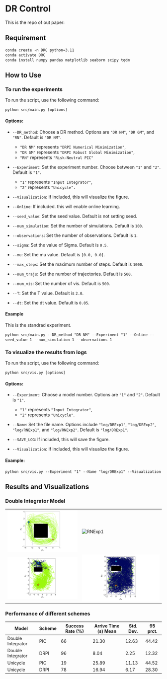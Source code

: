 # DR Control

This is the repo of out paper:

## Requirement

```shell
conda create -n DRC python=3.11
conda activate DRC
conda install numpy pandas matplotlib seaborn scipy tqdm
```

## How to Use

### To run the experiments

To run the script, use the following command:

```
python src/main.py [options]
```

#### Options:

- `--DR_method`: Choose a DR method. Options are `"DR NM"`, `"DR GM"`, and `"RN"`. Default is `"DR NM"`.

  - `"DR NM"` represents `"DRPI Numerical Minimization"`,
  - `"DR GM"` represents `"DRPI Robust Global Minimization"`,
  - `"RN"` represents `"Risk-Neutral PIC"`
- `--Experiment`: Set the experiment number. Choose between `"1"` and `"2"`. Default is `"1"`.

  * `"1"` represents `"Input Integrator"`,
  * `"2"` represents `"Unicycle".`
- `--Visualization`: If included, this will visualize the figure.
- `--Online`: If included. this will enable online learning.
- `--seed_value`: Set the seed value. Default is not setting seed.
- `--num_simulation`: Set the number of simulations. Default is `100`.
- `--observations`: Set the number of observations. Default is `1`.
- `--sigma`: Set the value of Sigma. Default is `0.5`.
- `--mu`: Set the mu value. Default is `[0.0, 0.0]`.
- `--max_steps`: Set the maximum number of steps. Default is `1000`.
- `--num_trajs`: Set the number of trajectories. Default is `500`.
- `--num_vis`: Set the number of vis. Default is `500`.
- `--T`: Set the T value. Default is `2.0`.
- `--dt`: Set the dt value. Default is `0.05`.

#### Example

This is the standrad experiment.

```
python src/main.py --DR_method "DR NM" --Experiment "1" --Online --seed_value 1 --num_simulation 1 --observations 1
```

### To visualize the results from logs

To run the script, use the following command:

```
python src/vis.py [options]
```

#### Options:

- `--Experiment`: Choose a model number. Options are `"1"` and `"2"`. Default is `"1"`.

  * `"1"` represents `"Input Integrator"`,
  * `"2"` represents `"Unicycle"`.
- `--Name`: Set the file name. Options include `"log/DRExp1"`, `"log/DRExp2"`, `"log/RNExp1"`, and `"log/RNExp2"`. Default is `"log/DRExp1"`.
- `--SAVE_LOG`: If included, this will save the figure.
- `--Visualization`: If included, this will visualize the figure.

#### Example:

```shell
python src/vis.py --Experiment "1" --Name "log/DRExp1" --Visualization
```

## Results and Visualizations

### Double Integrator Model

<table>
<tr>
<td><img src="./log/DRExp1/DRExp1.png" alt="DRExp1" width="400"/></td>
<td><img src="./log/RNExp1/RNExp1.png" alt="RNExp1" width="400"/></td>
</tr>
<tr>
<td><img src="./log/DRExp2/DRExp2.png" alt="DRExp2" width="400"/></td>
<td><img src="./log/RNExp2/RNExp2.png" alt="RNExp2" width="400"/></td>
</tr>
</table>

### Performance of different schemes

| Model             | Scheme | Success Rate (%) | Arrive Time (s) Mean | Std. Dev. | 95 prct. |
| ----------------- | ------ | ---------------- | -------------------- | --------- | -------- |
| Double Integrator | PIC    | 66               | 21.30                | 12.63     | 44.42    |
| Double Integrator | DRPI   | 96               | 8.04                 | 2.25      | 12.32    |
| Unicycle          | PIC    | 19               | 25.89                | 11.13     | 44.52    |
| Unicycle          | DRPI   | 78               | 16.94                | 6.17      | 28.30    |
